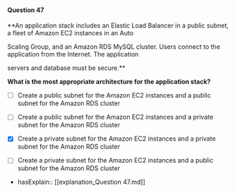 #### Question  47


**An application stack includes an Elastic Load Balancer in a public subnet, a fleet of Amazon EC2 instances in an Auto

Scaling Group, and an Amazon RDS MySQL cluster. Users connect to the application from the Internet. The application

servers and database must be secure.**


**What is the most appropriate architecture for the application stack?**


- [ ] Create a public subnet for the Amazon EC2 instances and a public subnet for the Amazon RDS cluster


- [ ] Create a public subnet for the Amazon EC2 instances and a private subnet for the Amazon RDS cluster


- [x] Create a private subnet for the Amazon EC2 instances and a private subnet for the Amazon RDS cluster


- [ ] Create a private subnet for the Amazon EC2 instances and a public subnet for the Amazon RDS cluster



- hasExplain:: [[explanation_Question  47.md]]